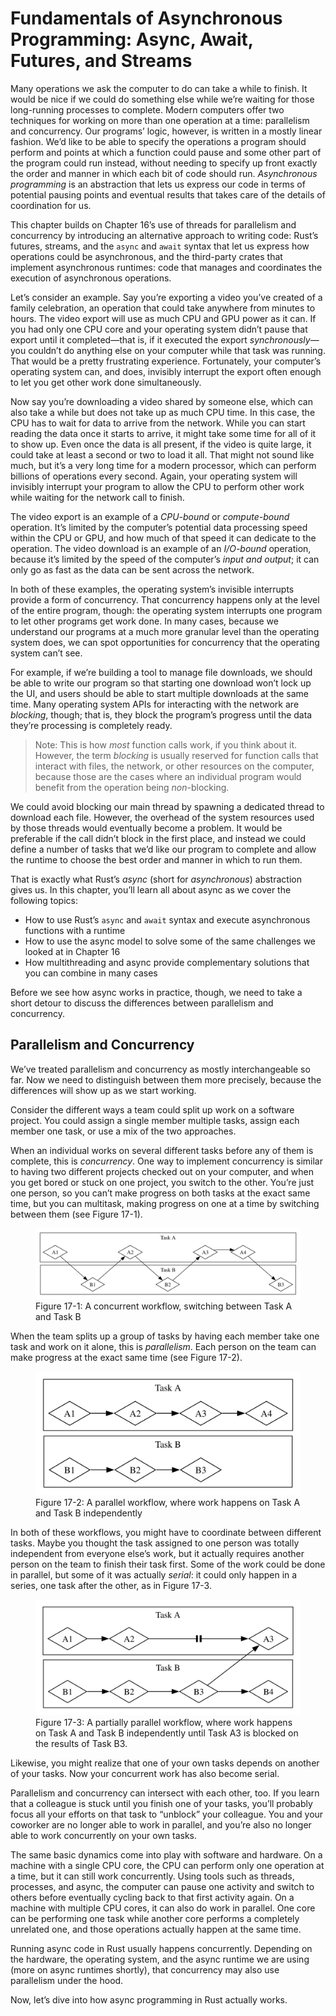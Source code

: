 # Fundamentals of Asynchronous Programming: Async, Await, Futures, and Streams

Many operations we ask the computer to do can take a while to finish. It would
be nice if we could do something else while we’re waiting for those
long-running processes to complete. Modern computers offer two techniques for
working on more than one operation at a time: parallelism and concurrency. Our
programs’ logic, however, is written in a mostly linear fashion. We’d like to
be able to specify the operations a program should perform and points at which
a function could pause and some other part of the program could run instead,
without needing to specify up front exactly the order and manner in which each
bit of code should run. _Asynchronous programming_ is an abstraction that lets
us express our code in terms of potential pausing points and eventual results
that takes care of the details of coordination for us.

This chapter builds on Chapter 16’s use of threads for parallelism and
concurrency by introducing an alternative approach to writing code: Rust’s
futures, streams, and the `async` and `await` syntax that let us express how
operations could be asynchronous, and the third-party crates that implement
asynchronous runtimes: code that manages and coordinates the execution of
asynchronous operations.

Let’s consider an example. Say you’re exporting a video you’ve created of a
family celebration, an operation that could take anywhere from minutes to
hours. The video export will use as much CPU and GPU power as it can. If you
had only one CPU core and your operating system didn’t pause that export until
it completed—that is, if it executed the export _synchronously_—you couldn’t do
anything else on your computer while that task was running. That would be a
pretty frustrating experience. Fortunately, your computer’s operating system
can, and does, invisibly interrupt the export often enough to let you get other
work done simultaneously.

Now say you’re downloading a video shared by someone else, which can also take
a while but does not take up as much CPU time. In this case, the CPU has to
wait for data to arrive from the network. While you can start reading the data
once it starts to arrive, it might take some time for all of it to show up.
Even once the data is all present, if the video is quite large, it could take
at least a second or two to load it all. That might not sound like much, but
it’s a very long time for a modern processor, which can perform billions of
operations every second. Again, your operating system will invisibly interrupt
your program to allow the CPU to perform other work while waiting for the
network call to finish.

The video export is an example of a _CPU-bound_ or _compute-bound_ operation.
It’s limited by the computer’s potential data processing speed within the CPU
or GPU, and how much of that speed it can dedicate to the operation. The video
download is an example of an _I/O-bound_ operation, because it’s limited by the
speed of the computer’s _input and output_; it can only go as fast as the data
can be sent across the network.

In both of these examples, the operating system’s invisible interrupts provide
a form of concurrency. That concurrency happens only at the level of the entire
program, though: the operating system interrupts one program to let other
programs get work done. In many cases, because we understand our programs at a
much more granular level than the operating system does, we can spot
opportunities for concurrency that the operating system can’t see.

For example, if we’re building a tool to manage file downloads, we should be
able to write our program so that starting one download won’t lock up the UI,
and users should be able to start multiple downloads at the same time. Many
operating system APIs for interacting with the network are _blocking_, though;
that is, they block the program’s progress until the data they’re processing is
completely ready.

> Note: This is how _most_ function calls work, if you think about it. However,
> the term _blocking_ is usually reserved for function calls that interact with
> files, the network, or other resources on the computer, because those are the
> cases where an individual program would benefit from the operation being
> _non_-blocking.

We could avoid blocking our main thread by spawning a dedicated thread to
download each file. However, the overhead of the system resources used by those
threads would eventually become a problem. It would be preferable if the call
didn’t block in the first place, and instead we could define a number of tasks
that we’d like our program to complete and allow the runtime to choose the best
order and manner in which to run them.

That is exactly what Rust’s _async_ (short for _asynchronous_) abstraction
gives us. In this chapter, you’ll learn all about async as we cover the
following topics:

- How to use Rust’s `async` and `await` syntax and execute asynchronous
  functions with a runtime
- How to use the async model to solve some of the same challenges we looked at
  in Chapter 16
- How multithreading and async provide complementary solutions that you can
  combine in many cases

Before we see how async works in practice, though, we need to take a short
detour to discuss the differences between parallelism and concurrency.

## Parallelism and Concurrency

We’ve treated parallelism and concurrency as mostly interchangeable so far. Now
we need to distinguish between them more precisely, because the differences
will show up as we start working.

Consider the different ways a team could split up work on a software project.
You could assign a single member multiple tasks, assign each member one task,
or use a mix of the two approaches.

When an individual works on several different tasks before any of them is
complete, this is _concurrency_. One way to implement concurrency is similar to
having two different projects checked out on your computer, and when you get
bored or stuck on one project, you switch to the other. You’re just one person,
so you can’t make progress on both tasks at the exact same time, but you can
multitask, making progress on one at a time by switching between them (see
Figure 17-1).

<figure>

<img src="img/trpl17-01.svg" class="center" alt="A diagram with stacked boxes labeled Task A and Task B, with diamonds in them representing subtasks. Arrows point from A1 to B1, B1 to A2, A2 to B2, B2 to A3, A3 to A4, and A4 to B3. The arrows between the subtasks cross the boxes between Task A and Task B." />

<figcaption>Figure 17-1: A concurrent workflow, switching between Task A and Task B</figcaption>

</figure>

When the team splits up a group of tasks by having each member take one task
and work on it alone, this is _parallelism_. Each person on the team can make
progress at the exact same time (see Figure 17-2).

<figure>

<img src="img/trpl17-02.svg" class="center" alt="A diagram with stacked boxes labeled Task A and Task B, with diamonds in them representing subtasks. Arrows point from A1 to A2, A2 to A3, A3 to A4, B1 to B2, and B2 to B3. No arrows cross between the boxes for Task A and Task B." />

<figcaption>Figure 17-2: A parallel workflow, where work happens on Task A and Task B independently</figcaption>

</figure>

In both of these workflows, you might have to coordinate between different
tasks. Maybe you thought the task assigned to one person was totally
independent from everyone else’s work, but it actually requires another person
on the team to finish their task first. Some of the work could be done in
parallel, but some of it was actually _serial_: it could only happen in a
series, one task after the other, as in Figure 17-3.

<figure>

<img src="img/trpl17-03.svg" class="center" alt="A diagram with stacked boxes labeled Task A and Task B, with diamonds in them representing subtasks. In Task A, arrows point from A1 to A2, from A2 to a pair of thick vertical lines like a “pause” symbol, and from that symbol to A3. In task B, arrows point from B1 to B2, from B2 to B3, from B3 to A3, and from B3 to B4." />

<figcaption>Figure 17-3: A partially parallel workflow, where work happens on Task A and Task B independently until Task A3 is blocked on the results of Task B3.</figcaption>

</figure>

Likewise, you might realize that one of your own tasks depends on another of
your tasks. Now your concurrent work has also become serial.

Parallelism and concurrency can intersect with each other, too. If you learn
that a colleague is stuck until you finish one of your tasks, you’ll probably
focus all your efforts on that task to “unblock” your colleague. You and your
coworker are no longer able to work in parallel, and you’re also no longer able
to work concurrently on your own tasks.

The same basic dynamics come into play with software and hardware. On a machine
with a single CPU core, the CPU can perform only one operation at a time, but
it can still work concurrently. Using tools such as threads, processes, and
async, the computer can pause one activity and switch to others before
eventually cycling back to that first activity again. On a machine with
multiple CPU cores, it can also do work in parallel. One core can be performing
one task while another core performs a completely unrelated one, and those
operations actually happen at the same time.

Running async code in Rust usually happens concurrently. Depending on the
hardware, the operating system, and the async runtime we are using (more on
async runtimes shortly), that concurrency may also use parallelism under the
hood.

Now, let’s dive into how async programming in Rust actually works.
